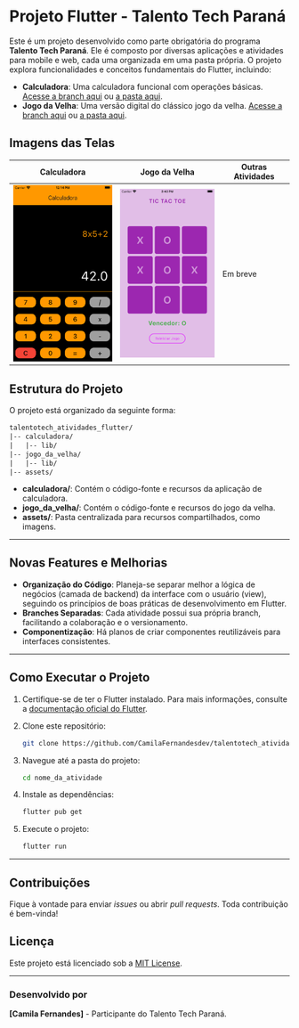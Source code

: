 # Projeto Flutter - Talento Tech Paraná

Este é um projeto desenvolvido como parte obrigatória do programa **Talento Tech Paraná**. Ele é composto por diversas aplicações e atividades para mobile e web, cada uma organizada em uma pasta própria. O projeto explora funcionalidades e conceitos fundamentais do Flutter, incluindo:

- **Calculadora**: Uma calculadora funcional com operações básicas. [Acesse a branch aqui](https://github.com/CamilaFernandesdev/talentotech_atividades_flutter/tree/calculator) ou [a pasta aqui](calculadora/).
- **Jogo da Velha**: Uma versão digital do clássico jogo da velha. [Acesse a branch aqui](https://github.com/CamilaFernandesdev/talentotech_atividades_flutter/tree/tictactoe) ou [a pasta aqui](jogo_da_velha/).


## Imagens das Telas

| Calculadora                          | Jogo da Velha                       | Outras Atividades                   |
|--------------------------------------|-------------------------------------|-------------------------------------|
| <img src="assets/calculator.png" alt="Calculadora" width="200"> | <img src="assets/tictactoe.png" alt="Jogo da Velha" width="200"> | Em breve |


## Estrutura do Projeto

O projeto está organizado da seguinte forma:

```plaintext
talentotech_atividades_flutter/
|-- calculadora/
|   |-- lib/
|-- jogo_da_velha/
|   |-- lib/
|-- assets/

```

- **calculadora/**: Contém o código-fonte e recursos da aplicação de calculadora.
- **jogo_da_velha/**: Contém o código-fonte e recursos do jogo da velha.
- **assets/**: Pasta centralizada para recursos compartilhados, como imagens.

---
## Novas Features e Melhorias

- **Organização do Código**: Planeja-se separar melhor a lógica de negócios (camada de backend) da interface com o usuário (view), seguindo os princípios de boas práticas de desenvolvimento em Flutter.
- **Branches Separadas**: Cada atividade possui sua própria branch, facilitando a colaboração e o versionamento.
- **Componentização**: Há planos de criar componentes reutilizáveis para interfaces consistentes.

---
## Como Executar o Projeto

1. Certifique-se de ter o Flutter instalado. Para mais informações, consulte a [documentação oficial do Flutter](https://flutter.dev/docs/get-started/install).
2. Clone este repositório:

   ```bash
   git clone https://github.com/CamilaFernandesdev/talentotech_atividades_flutter.git
   ```

3. Navegue até a pasta do projeto:

   ```bash
   cd nome_da_atividade
   ```

4. Instale as dependências:

   ```bash
   flutter pub get
   ```

5. Execute o projeto:

   ```bash
   flutter run
   ```

---

## Contribuições

Fique à vontade para enviar *issues* ou abrir *pull requests*. Toda contribuição é bem-vinda!

## Licença

Este projeto está licenciado sob a [MIT License](LICENSE).

---

### Desenvolvido por
**[Camila Fernandes]** - Participante do Talento Tech Paraná.



